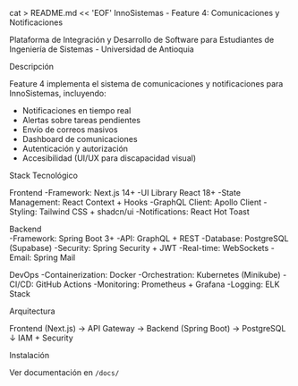 cat > README.md << 'EOF'
InnoSistemas - Feature 4: Comunicaciones y Notificaciones

Plataforma de Integración y Desarrollo de Software para Estudiantes de Ingeniería de Sistemas - Universidad de Antioquia

Descripción

Feature 4 implementa el sistema de comunicaciones y notificaciones para InnoSistemas, incluyendo:

* Notificaciones en tiempo real
* Alertas sobre tareas pendientes  
* Envío de correos masivos
* Dashboard de comunicaciones
* Autenticación y autorización
* Accesibilidad (UI/UX para discapacidad visual)

Stack Tecnológico

Frontend
-Framework: Next.js 14+
-UI Library React 18+
-State Management: React Context + Hooks
-GraphQL Client: Apollo Client
-Styling: Tailwind CSS + shadcn/ui
-Notifications: React Hot Toast

Backend  
-Framework: Spring Boot 3+
-API: GraphQL + REST
-Database: PostgreSQL (Supabase)
-Security: Spring Security + JWT
-Real-time: WebSockets
-Email: Spring Mail

DevOps
-Containerization: Docker
-Orchestration: Kubernetes (Minikube)
-CI/CD: GitHub Actions
-Monitoring: Prometheus + Grafana
-Logging: ELK Stack

Arquitectura

Frontend (Next.js) → API Gateway → Backend (Spring Boot) → PostgreSQL
↓
IAM + Security

Instalación

Ver documentación en `/docs/`
